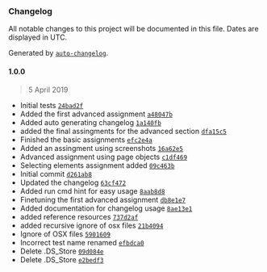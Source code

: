 ### Changelog

All notable changes to this project will be documented in this file. Dates are displayed in UTC.

Generated by [`auto-changelog`](https://github.com/CookPete/auto-changelog).

#### 1.0.0

> 5 April 2019

- Initial tests [`24bad2f`](https://github.com/kwantm/webdriverio-e2e-workshop/commit/24bad2f4523421d376ca7fc0330d15ee2f64a3a7)
- Added the first advanced assignment [`a48047b`](https://github.com/kwantm/webdriverio-e2e-workshop/commit/a48047b2a61a90594a26f392c95b64e10bdfc8b7)
- Added auto generating changelog [`1a140fb`](https://github.com/kwantm/webdriverio-e2e-workshop/commit/1a140fb4f3a19e6e074a0d21e662b6368526d8f5)
- added the final assingments for the advanced section [`dfa15c5`](https://github.com/kwantm/webdriverio-e2e-workshop/commit/dfa15c568b47893a2b0e6f38e20a7f1c307fd762)
- Finished the basic assignments [`efc2e4a`](https://github.com/kwantm/webdriverio-e2e-workshop/commit/efc2e4a00e9fc52bf1c16ee2ef94cbb2242b56e8)
- Added an assingment using screenshots [`16a62e5`](https://github.com/kwantm/webdriverio-e2e-workshop/commit/16a62e5b00b6aa4ab4c5ddfacfa3db9c6309369b)
- Advanced assignment using page objects [`c1df469`](https://github.com/kwantm/webdriverio-e2e-workshop/commit/c1df46946458d69c4ff22a9762afc6c28d43f81d)
- Selecting elements assignment added [`09c463b`](https://github.com/kwantm/webdriverio-e2e-workshop/commit/09c463bc663487c7fb7acc2ab86b5dec919a550f)
- Initial commit [`d261ab8`](https://github.com/kwantm/webdriverio-e2e-workshop/commit/d261ab87a8d8959f0f2eeec9afb4e618a4e7fd17)
- Updated the changelog [`63cf472`](https://github.com/kwantm/webdriverio-e2e-workshop/commit/63cf472bce5c18a96dd76684b6e5b10549ba48e9)
- Added run cmd hint for easy usage [`8aab8d8`](https://github.com/kwantm/webdriverio-e2e-workshop/commit/8aab8d83a289b0ecc1dec07e4600a38497273205)
- Finetuning the first advanced assignment [`db8e1e7`](https://github.com/kwantm/webdriverio-e2e-workshop/commit/db8e1e7a662561de31108291e73a56481e9726b6)
- Added documentation for changelog usage [`8ae13e1`](https://github.com/kwantm/webdriverio-e2e-workshop/commit/8ae13e125791a107fbea219d5f95e446e2fe52be)
- added reference resources [`737d2af`](https://github.com/kwantm/webdriverio-e2e-workshop/commit/737d2af493ff1feb7580ad242af18080741b4a76)
- added recursive ignore of osx files [`21b4094`](https://github.com/kwantm/webdriverio-e2e-workshop/commit/21b409428bffc6dc647bf59a247f6e834aa7a779)
- Ignore of OSX files [`5901609`](https://github.com/kwantm/webdriverio-e2e-workshop/commit/590160930d378576e0197a74c500dd31ff4c9583)
- Incorrect test name renamed [`efbdca0`](https://github.com/kwantm/webdriverio-e2e-workshop/commit/efbdca0733ac8014b0af9a820187d9b1408874c0)
- Delete .DS_Store [`09d084e`](https://github.com/kwantm/webdriverio-e2e-workshop/commit/09d084e94871535b0cef10d6753b9f1ab22ab28f)
- Delete .DS_Store [`e2bedf3`](https://github.com/kwantm/webdriverio-e2e-workshop/commit/e2bedf34f25b38c4722302a8b2279c62b7395bd1)
